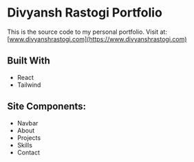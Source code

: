 # Divyansh Rastogi Portfolio

This is the source code to my personal portfolio.
Visit at: [www.divyanshrastogi.com](https://www.divyanshrastogi.com) 


## Built With

- React 
- Tailwind


## Site Components:

- Navbar
- About
- Projects
- Skills
- Contact

